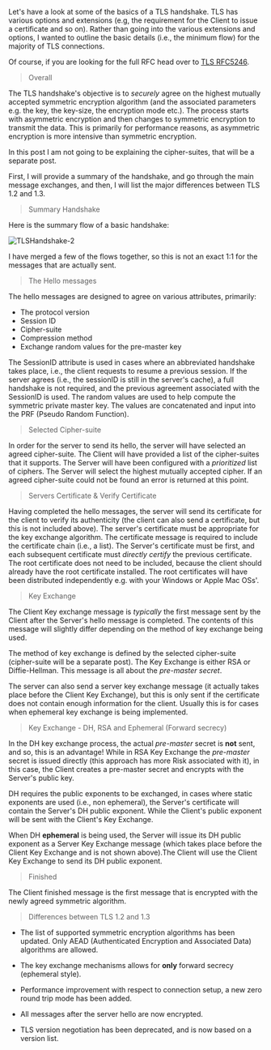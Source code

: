 >

Let's have a look at some of the basics of a TLS handshake. TLS has various options and extensions (e.g, the requirement for the Client to issue a certificate and so on). Rather than going into the various extensions and options, I wanted to outline the basic details (i.e., the minimum flow) for the majority of TLS connections.

Of course, if you are looking for the full RFC head over to [TLS RFC5246](https://tools.ietf.org/html/rfc5246).

> Overall

The TLS handshake's objective is to *securely* agree on the highest mutually accepted symmetric encryption algorithm (and the associated parameters e.g. the key, the key-size, the encryption mode etc.). The process starts with asymmetric encryption and then changes to symmetric encryption to transmit the data. This is primarily for performance reasons, as asymmetric encryption is more intensive than symmetric encryption.

In this post I am not going to be explaining the cipher-suites, that will be a separate post.

First, I will provide a summary of the handshake, and go through the main message exchanges, and then, I will list the major differences between TLS 1.2 and 1.3.

> Summary Handshake

Here is the summary flow of a basic handshake:

![TLSHandshake-2](https://www.darraghduffy.ie/content/images/2020/02/TLSHandshake-2.png)

I have merged a few of the flows together, so this is not an exact 1:1 for the messages that are actually sent.

> The Hello messages

The hello messages are designed to agree on various attributes, primarily:

* The protocol version
* Session ID
* Cipher-suite
* Compression method
* Exchange random values for the pre-master key

The SessionID attribute is used in cases where an abbreviated handshake takes place, i.e., the client requests to resume a previous session. If the server agrees (i.e., the sessionID is still in the server's cache), a full handshake is not required, and the previous agreement associated with the SessionID is used. The random values are used to help compute the symmetric private master key. The values are concatenated and input into the PRF (Pseudo Random Function).

> Selected Cipher-suite

In order for the server to send its hello, the server will have selected an agreed cipher-suite. The Client will have provided a list of the cipher-suites that it supports. The Server will have been configured with a *prioritized* list of ciphers. The Server will select the highest mutually accepted cipher. If an agreed cipher-suite could not be found an error is returned at this point.

> Servers Certificate & Verify Certificate

Having completed the hello messages, the server will send its certificate for the client to verify its authenticity (the client can also send a certificate, but this is not included above). The server's certificate must be appropriate for the key exchange algorithm. The certificate message is required to include the certificate chain (i.e., a list). The Server's certificate must be first, and each subsequent certificate must *directly certify* the previous certificate. The root certificate does not need to be included, because the client should already have the root certificate installed. The root certificates will have been distributed independently e.g. with your Windows or Apple Mac OSs'.

> Key Exchange

The Client Key exchange message is *typically* the first message sent by the Client after the Server's hello message is completed. The contents of this message will slightly differ depending on the method of key exchange being used.

The method of key exchange is defined by the selected cipher-suite (cipher-suite will be a separate post). The Key Exchange is either RSA or Diffie-Hellman. This message is all about the *pre-master secret*.

The server can also send a server key exchange message (it actually takes place before the Client Key Exchange), but this is only sent if the certificate does not contain enough information for the client. Usually this is for cases when ephemeral key exchange is being implemented.

> Key Exchange - DH, RSA and Ephemeral (Forward secrecy)

In the DH key exchange process, the actual *pre-master* secret is **not** sent, and so, this is an advantage! While in RSA Key Exchange the *pre-master* secret is issued directly (this approach has more Risk associated with it), in this case, the Client creates a pre-master secret and encrypts with the Server's public key.

DH requires the public exponents to be exchanged, in cases where static exponents are used (i.e., non ephemeral), the Server's certificate will contain the Server's DH public exponent. While the Client's public exponent will be sent with the Client's Key Exchange.

When DH **ephemeral** is being used, the Server will issue its DH public exponent as a Server Key Exchange message (which takes place before the Client Key Exchange and is not shown above).The Client will use the Client Key Exchange to send its DH public exponent.

> Finished

The Client finished message is the first message that is encrypted with the newly agreed symmetric algorithm.

> Differences between TLS 1.2 and 1.3

* The list of supported symmetric encryption algorithms has been updated. Only AEAD (Authenticated Encryption and Associated Data) algorithms are allowed.  

* The key exchange mechanisms allows for **only** forward secrecy (ephemeral style).

* Performance improvement with respect to connection setup, a new zero round trip mode has been added.

* All messages after the server hello are now encrypted.

* TLS version negotiation has been deprecated, and is now based on a version list.
